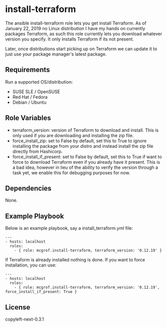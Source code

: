 install-terraform
=================

The ansible install-terraform role lets you get install Terraform.
As of January 22, 2019 no Linux distribution I have my hands on currently
packages Terraform, as such this role currently lets you download whatever
version you specify. It only installs Terraform if its not present.

Later, once distributions start picking up on Terraform we can update it
to just use your package manager's latest package.

Requirements
------------

Run a supported OS/distribution:

  * SUSE SLE / OpenSUSE
  * Red Hat / Fedora
  * Debian / Ubuntu

Role Variables
--------------

  * terraform_version: version of Terraform to download and install. This is
    only used if you are downloading and installing the zip file.
  * force_install_zip: set to False by default, set this to True to ignore
    installing the package from your distro and instead install the
    zip file directly from Hashicorp.
  * force_install_if_present: set to False by default, set this to True if
    want to force to download Terraform even if you already have it present.
    This is a bad idea, however in lieu of the ability to verify the version
    through a task yet, we enable this for debugging purposes for now.

Dependencies
------------

None.

Example Playbook
----------------

Below is an example playbook, say a install_terraform.yml file:

```
---
- hosts: localhost
  roles:
    - { role: mcgrof.install-terraform, terraform_version: '0.12.19' }
```

If Terraform is already installed nothing is done. If you want to force
installation, you can use:

```
---
- hosts: localhost
  roles:
    - { role: mcgrof.install-terraform, terraform_version: '0.12.19', force_install_if_present: True }
```

License
-------

copyleft-next-0.3.1
